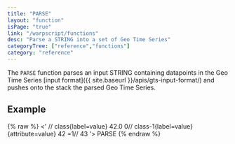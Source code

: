 ```yaml
---
title: "PARSE"
layout: "function"
isPage: "true"
link: "/warpscript/functions"
desc: "Parse a STRING into a set of Geo Time Series"
categoryTree: ["reference","functions"]
category: "reference"
---
```

 
The `PARSE` function parses an input STRING containing datapoints in the Geo Time Series [input format]({{ site.baseurl }}/apis/gts-input-format/) and pushes onto the stack the parsed Geo Time Series.


## Example ##

{% raw %}
<warp10-warpscript-widget backend="{{backend}}"  exec-endpoint="{{execEndpoint}}"><'
// class{label=value} 42.0
0// class-1{label=value}{attribute=value} 42
=1// 43
'>
PARSE
</warp10-warpscript-widget>
{% endraw %}    
